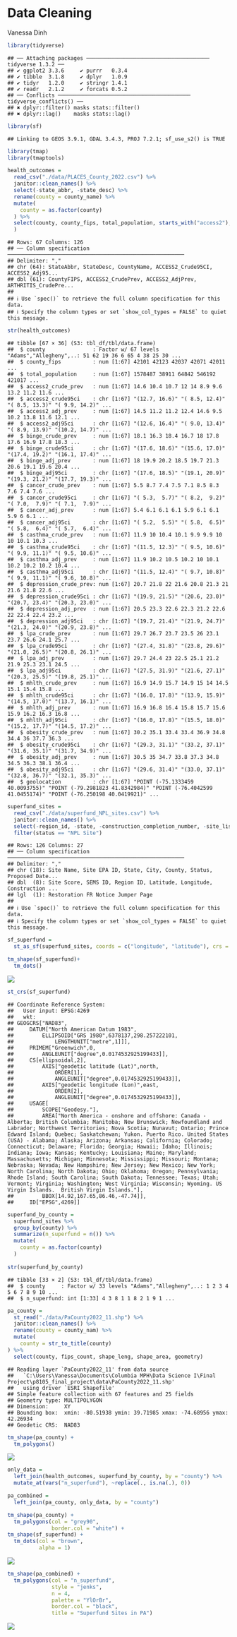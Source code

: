 Data Cleaning
================
Vanessa Dinh

``` r
library(tidyverse)
```

    ## ── Attaching packages ─────────────────────────────────────── tidyverse 1.3.2 ──
    ## ✔ ggplot2 3.3.6     ✔ purrr   0.3.4
    ## ✔ tibble  3.1.8     ✔ dplyr   1.0.9
    ## ✔ tidyr   1.2.0     ✔ stringr 1.4.1
    ## ✔ readr   2.1.2     ✔ forcats 0.5.2
    ## ── Conflicts ────────────────────────────────────────── tidyverse_conflicts() ──
    ## ✖ dplyr::filter() masks stats::filter()
    ## ✖ dplyr::lag()    masks stats::lag()

``` r
library(sf)
```

    ## Linking to GEOS 3.9.1, GDAL 3.4.3, PROJ 7.2.1; sf_use_s2() is TRUE

``` r
library(tmap)
library(tmaptools)
```

``` r
health_outcomes = 
  read_csv("./data/PLACES_County_2022.csv") %>% 
  janitor::clean_names() %>% 
  select(-state_abbr, -state_desc) %>% 
  rename(county = county_name) %>% 
  mutate(
    county = as.factor(county)
  ) %>% 
  select(county, county_fips, total_population, starts_with("access2"), starts_with("binge"), starts_with("cancer"), starts_with("casthma"), starts_with("smoking"), starts_with("depression"), starts_with("lpa"), starts_with("mhlth"), starts_with("obesity"), geolocation
  )
```

    ## Rows: 67 Columns: 126
    ## ── Column specification ────────────────────────────────────────────────────────
    ## Delimiter: ","
    ## chr (64): StateAbbr, StateDesc, CountyName, ACCESS2_Crude95CI, ACCESS2_Adj95...
    ## dbl (61): CountyFIPS, ACCESS2_CrudePrev, ACCESS2_AdjPrev, ARTHRITIS_CrudePre...
    ## 
    ## ℹ Use `spec()` to retrieve the full column specification for this data.
    ## ℹ Specify the column types or set `show_col_types = FALSE` to quiet this message.

``` r
str(health_outcomes)
```

    ## tibble [67 × 36] (S3: tbl_df/tbl/data.frame)
    ##  $ county               : Factor w/ 67 levels "Adams","Allegheny",..: 51 62 19 36 6 65 4 38 25 30 ...
    ##  $ county_fips          : num [1:67] 42101 42123 42037 42071 42011 ...
    ##  $ total_population     : num [1:67] 1578487 38911 64842 546192 421017 ...
    ##  $ access2_crude_prev   : num [1:67] 14.6 10.4 10.7 12 14 8.9 9.6 13.2 11.2 11.6 ...
    ##  $ access2_crude95ci    : chr [1:67] "(12.7, 16.6)" "( 8.5, 12.4)" "( 8.5, 13.3)" "( 9.9, 14.2)" ...
    ##  $ access2_adj_prev     : num [1:67] 14.5 11.2 11.2 12.4 14.6 9.5 10.2 13.8 11.6 12.1 ...
    ##  $ access2_adj95ci      : chr [1:67] "(12.6, 16.4)" "( 9.0, 13.4)" "( 8.9, 13.9)" "(10.2, 14.7)" ...
    ##  $ binge_crude_prev     : num [1:67] 18.1 16.3 18.4 16.7 18 17.8 17.6 16.9 17.8 18.3 ...
    ##  $ binge_crude95ci      : chr [1:67] "(17.6, 18.6)" "(15.6, 17.0)" "(17.4, 19.2)" "(16.1, 17.4)" ...
    ##  $ binge_adj_prev       : num [1:67] 18 19.9 20.2 18.5 19.7 21.3 20.6 19.1 19.6 20.4 ...
    ##  $ binge_adj95ci        : chr [1:67] "(17.6, 18.5)" "(19.1, 20.9)" "(19.3, 21.2)" "(17.7, 19.3)" ...
    ##  $ cancer_crude_prev    : num [1:67] 5.5 8.7 7.4 7.5 7.1 8.5 8.3 7.6 7.4 7.6 ...
    ##  $ cancer_crude95ci     : chr [1:67] "( 5.3,  5.7)" "( 8.2,  9.2)" "( 7.0,  7.9)" "( 7.1,  7.9)" ...
    ##  $ cancer_adj_prev      : num [1:67] 5.4 6.1 6.1 6.1 5.9 6.1 6.1 5.9 6 6.1 ...
    ##  $ cancer_adj95ci       : chr [1:67] "( 5.2,  5.5)" "( 5.8,  6.5)" "( 5.8,  6.4)" "( 5.7,  6.4)" ...
    ##  $ casthma_crude_prev   : num [1:67] 11.9 10 10.4 10.1 9.9 9.9 10 10 10.1 10.3 ...
    ##  $ casthma_crude95ci    : chr [1:67] "(11.5, 12.3)" "( 9.5, 10.6)" "( 9.9, 11.1)" "( 9.5, 10.6)" ...
    ##  $ casthma_adj_prev     : num [1:67] 11.9 10.2 10.5 10.2 10 10.1 10.2 10.2 10.2 10.4 ...
    ##  $ casthma_adj95ci      : chr [1:67] "(11.5, 12.4)" "( 9.7, 10.8)" "( 9.9, 11.1)" "( 9.6, 10.8)" ...
    ##  $ depression_crude_prev: num [1:67] 20.7 21.8 22 21.6 20.8 21.3 21 21.6 21.8 22.6 ...
    ##  $ depression_crude95ci : chr [1:67] "(19.9, 21.5)" "(20.6, 23.0)" "(20.7, 23.4)" "(20.3, 23.0)" ...
    ##  $ depression_adj_prev  : num [1:67] 20.5 23.3 22.6 22.3 21.2 22.6 22 22.4 22.4 23.2 ...
    ##  $ depression_adj95ci   : chr [1:67] "(19.7, 21.4)" "(21.9, 24.7)" "(21.3, 24.0)" "(20.9, 23.8)" ...
    ##  $ lpa_crude_prev       : num [1:67] 29.7 26.7 23.7 23.5 26 23.1 23.7 26.6 24.1 25.7 ...
    ##  $ lpa_crude95ci        : chr [1:67] "(27.4, 31.8)" "(23.8, 29.6)" "(21.0, 26.5)" "(20.8, 26.1)" ...
    ##  $ lpa_adj_prev         : num [1:67] 29.7 24.4 23 22.5 25.1 21.2 21.9 25.3 23.1 24.5 ...
    ##  $ lpa_adj95ci          : chr [1:67] "(27.5, 31.9)" "(21.6, 27.1)" "(20.3, 25.5)" "(19.8, 25.1)" ...
    ##  $ mhlth_crude_prev     : num [1:67] 16.9 14.9 15.7 14.9 15 14 14.5 15.1 15.4 15.8 ...
    ##  $ mhlth_crude95ci      : chr [1:67] "(16.0, 17.8)" "(13.9, 15.9)" "(14.5, 17.0)" "(13.7, 16.1)" ...
    ##  $ mhlth_adj_prev       : num [1:67] 16.9 16.8 16.4 15.8 15.7 15.6 15.9 16.2 16.3 16.8 ...
    ##  $ mhlth_adj95ci        : chr [1:67] "(16.0, 17.8)" "(15.5, 18.0)" "(15.2, 17.7)" "(14.5, 17.2)" ...
    ##  $ obesity_crude_prev   : num [1:67] 30.2 35.1 33.4 33.4 36.9 34.8 34.4 36 37.7 36.3 ...
    ##  $ obesity_crude95ci    : chr [1:67] "(29.3, 31.1)" "(33.2, 37.1)" "(31.6, 35.1)" "(31.7, 34.9)" ...
    ##  $ obesity_adj_prev     : num [1:67] 30.5 35 34.7 33.8 37.3 34.8 34.5 36.3 38.1 36.4 ...
    ##  $ obesity_adj95ci      : chr [1:67] "(29.6, 31.4)" "(33.0, 37.1)" "(32.8, 36.7)" "(32.1, 35.3)" ...
    ##  $ geolocation          : chr [1:67] "POINT (-75.1333459 40.0093755)" "POINT (-79.2981823 41.8342984)" "POINT (-76.4042599 41.0455174)" "POINT (-76.250198 40.0419921)" ...

``` r
superfund_sites =
  read_csv("./data/superfund_NPL_sites.csv") %>% 
  janitor::clean_names() %>% 
  select(-region_id, -state, -construction_completion_number, -site_listing_narrative, -site_progress_profile, -ends_with("notice"), -restoration_fr_notice_jumper_page, -noid_date, -deletion_date) %>% 
  filter(status == "NPL Site")
```

    ## Rows: 126 Columns: 27
    ## ── Column specification ────────────────────────────────────────────────────────
    ## Delimiter: ","
    ## chr (18): Site Name, Site EPA ID, State, City, County, Status, Proposed Date...
    ## dbl  (8): Site Score, SEMS ID, Region ID, Latitude, Longitude, Construction ...
    ## lgl  (1): Restoration FR Notice Jumper Page
    ## 
    ## ℹ Use `spec()` to retrieve the full column specification for this data.
    ## ℹ Specify the column types or set `show_col_types = FALSE` to quiet this message.

``` r
sf_superfund = 
  st_as_sf(superfund_sites, coords = c("longitude", "latitude"), crs = 4269)

tm_shape(sf_superfund)+
  tm_dots()
```

![](data_cleaning_files/figure-gfm/unnamed-chunk-3-1.png)<!-- -->

``` r
st_crs(sf_superfund)
```

    ## Coordinate Reference System:
    ##   User input: EPSG:4269 
    ##   wkt:
    ## GEOGCRS["NAD83",
    ##     DATUM["North American Datum 1983",
    ##         ELLIPSOID["GRS 1980",6378137,298.257222101,
    ##             LENGTHUNIT["metre",1]]],
    ##     PRIMEM["Greenwich",0,
    ##         ANGLEUNIT["degree",0.0174532925199433]],
    ##     CS[ellipsoidal,2],
    ##         AXIS["geodetic latitude (Lat)",north,
    ##             ORDER[1],
    ##             ANGLEUNIT["degree",0.0174532925199433]],
    ##         AXIS["geodetic longitude (Lon)",east,
    ##             ORDER[2],
    ##             ANGLEUNIT["degree",0.0174532925199433]],
    ##     USAGE[
    ##         SCOPE["Geodesy."],
    ##         AREA["North America - onshore and offshore: Canada - Alberta; British Columbia; Manitoba; New Brunswick; Newfoundland and Labrador; Northwest Territories; Nova Scotia; Nunavut; Ontario; Prince Edward Island; Quebec; Saskatchewan; Yukon. Puerto Rico. United States (USA) - Alabama; Alaska; Arizona; Arkansas; California; Colorado; Connecticut; Delaware; Florida; Georgia; Hawaii; Idaho; Illinois; Indiana; Iowa; Kansas; Kentucky; Louisiana; Maine; Maryland; Massachusetts; Michigan; Minnesota; Mississippi; Missouri; Montana; Nebraska; Nevada; New Hampshire; New Jersey; New Mexico; New York; North Carolina; North Dakota; Ohio; Oklahoma; Oregon; Pennsylvania; Rhode Island; South Carolina; South Dakota; Tennessee; Texas; Utah; Vermont; Virginia; Washington; West Virginia; Wisconsin; Wyoming. US Virgin Islands.  British Virgin Islands."],
    ##         BBOX[14.92,167.65,86.46,-47.74]],
    ##     ID["EPSG",4269]]

``` r
superfund_by_county =
  superfund_sites %>% 
  group_by(county) %>% 
  summarize(n_superfund = n()) %>% 
  mutate(
    county = as.factor(county)
  )
  
str(superfund_by_county)
```

    ## tibble [33 × 2] (S3: tbl_df/tbl/data.frame)
    ##  $ county     : Factor w/ 33 levels "Adams","Allegheny",..: 1 2 3 4 5 6 7 8 9 10 ...
    ##  $ n_superfund: int [1:33] 4 3 8 1 1 8 2 1 9 1 ...

``` r
pa_county =
  st_read("./data/PaCounty2022_11.shp") %>% 
  janitor::clean_names() %>% 
  rename(county = county_nam) %>% 
  mutate(
    county = str_to_title(county)
) %>% 
  select(county, fips_count, shape_leng, shape_area, geometry)
```

    ## Reading layer `PaCounty2022_11' from data source 
    ##   `C:\Users\Vanessa\Documents\Columbia MPH\Data Science I\Final Project\p8105_final_project\data\PaCounty2022_11.shp' 
    ##   using driver `ESRI Shapefile'
    ## Simple feature collection with 67 features and 25 fields
    ## Geometry type: MULTIPOLYGON
    ## Dimension:     XY
    ## Bounding box:  xmin: -80.51938 ymin: 39.71985 xmax: -74.68956 ymax: 42.26934
    ## Geodetic CRS:  NAD83

``` r
tm_shape(pa_county) +
  tm_polygons()
```

![](data_cleaning_files/figure-gfm/unnamed-chunk-5-1.png)<!-- -->

``` r
only_data =
  left_join(health_outcomes, superfund_by_county, by = "county") %>% 
  mutate_at(vars("n_superfund"), ~replace(., is.na(.), 0))

pa_combined =
  left_join(pa_county, only_data, by = "county")
```

``` r
tm_shape(pa_county) +
  tm_polygons(col = "grey90",
              border.col = "white") + 
tm_shape(sf_superfund) +
  tm_dots(col = "brown",
          alpha = 1)
```

![](data_cleaning_files/figure-gfm/unnamed-chunk-7-1.png)<!-- -->

``` r
tm_shape(pa_combined) +
  tm_polygons(col = "n_superfund",
              style = "jenks",
              n = 4,
              palette = "YlOrBr",
              border.col = "black",
              title = "Superfund Sites in PA")
```

![](data_cleaning_files/figure-gfm/unnamed-chunk-7-2.png)<!-- -->
